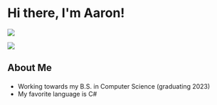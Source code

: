 # Hi there, I'm Aaron!

 <a href="https://aaronfrost.me" target="_blank"><img src="https://img.shields.io/badge/aaronfrost.me-my%20website-green"></a>

<a href="https://linkedin.com/in/aaron-michael-frost" target="_blank"><img src="https://img.shields.io/badge/LinkedIn-0077B5?style=for-the-badge&logo=linkedin&logoColor=white"></a>
 

 
## About Me <p align="left"> 
* Working towards my B.S. in Computer Science (graduating 2023)
* My favorite language is C#
